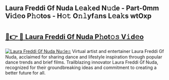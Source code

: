 ## Laura Freddi Gf Nuda L𝚎a𝚔ed N𝚞𝚍e - Part-0mm Vi𝚍𝚎o P𝚑𝚘tos - H𝚘𝚝 O𝚗𝚕yf𝚊ns L𝚎a𝚔s wtOxp

# <h2><a href="http://kf48p03.oniu.top/?m=Laura+Freddi+Gf+Nuda">🔗👉 🔴 Laura Freddi Gf Nuda P𝚑ot𝚘𝚜 V𝚒d𝚎o</a></h2>

[![Laura Freddi Gf Nuda Nu𝚍e𝚜](https://i.imgur.com/0qMVB7G.gif)](http://kf48p03.oniu.top/?m=Laura+Freddi+Gf+Nuda)
Virtual artist and entertainer Laura Freddi Gf Nuda, acclaimed for sharing dance and lifestyle inspiration through popular dance trends and brief films. Trailblazing innovator Laura Freddi Gf Nuda, recognized for their groundbreaking ideas and commitment to creating a better future for all.  
